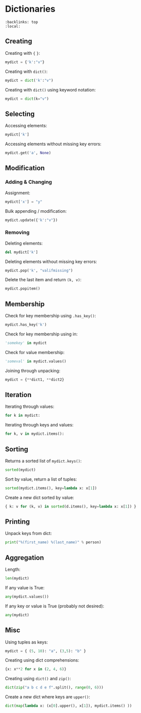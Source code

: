 Dictionaries
============

```{contents} Table of Contents
:backlinks: top
:local:
```

Creating
--------

Creating with `{` `}`:

```python
mydict = {'k':"v"}
```

Creating with `dict()`:

```python
mydict = dict('k':"v")
```

Creating with `dict()` using keyword notation:

```python
mydict = dict(k="v")
```

Selecting
---------

Accessing elements:

```python
mydict['k']
```

Accessing elements without missing key errors:

```python
mydict.get('a', None)
```

Modification
------------

### Adding & Changing

Assignment:

```python
mydict['x'] = "y"
```

Bulk appending / modification:

```python
mydict.update({'k':"v"})
```

### Removing

Deleting elements:

```python
del mydict['k']
```

Deleting elements without missing key errors:

```python
mydict.pop('k', "valifmissing")
```

Delete the last item and return `(k, v)`:

```python
mydict.popitem()
```

Membership
----------

Check for key membership using `.has_key()`:

```python
mydict.has_key('k')
```

Check for key membership using in:

```python
'somekey' in mydict
```

Check for value membership:

```python
'someval' in mydict.values()
```

Joining through unpacking:

```python
mydict = {**dict1, **dict2}
```

Iteration
---------

Iterating through values:

```python
for k in mydict:
```

Iterating through keys and values:

```python
for k, v in mydict.items():
```

Sorting
--------

Returns a sorted list of `mydict.keys()`:

```python
sorted(mydict)
```

Sort by value, return a list of tuples:

```python
sorted(mydict.items(), key=lambda x: x[1])
```

Create a new dict sorted by value:

```python
{ k: v for (k, v) in sorted(d.items(), key=lambda x: x[1]) }
```

Printing
--------

Unpack keys from dict:

```python
print("%(first_name) %(last_name)" % person)
```

Aggregation
-----------

Length:

```python
len(mydict)
```

If any value is True:

```python
any(mydict.values())
```

If any key or value is True  (probably not desired):

```python
any(mydict)
```

Misc
----

Using tuples as keys:

```python
mydict = { (5, 10): "a", (3,5): "b" }
```

Creating using dict comprehensions:

```python
{x: x**2 for x in (2, 4, 6)}
```

Creating using `dict()` and `zip()`:

```python
dict(zip("a b c d e f".split(), range(0, 6)))
```

Create a new dict where keys are `upper()`:

```python
dict(map(lambda x: (x[0].upper(), x[1]), mydict.items() ))
```

